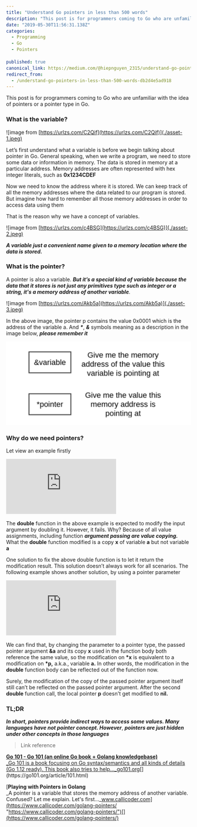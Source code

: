 ```yaml
---
title: "Understand Go pointers in less than 500 words"
description: "This post is for programmers coming to Go who are unfamiliar with the idea of pointers or a pointer type in Go. Let’s first understand what a variable is before we begin talking about pointer in Go…"
date: "2019-05-30T11:56:31.138Z"
categories: 
  - Programming
  - Go
  - Pointers

published: true
canonical_link: https://medium.com/@hiepnguyen_2315/understand-go-pointers-in-less-than-500-words-db2d4e5ad918
redirect_from:
  - /understand-go-pointers-in-less-than-500-words-db2d4e5ad918
---
```


This post is for programmers coming to Go who are unfamiliar with the idea of pointers or a pointer type in Go.

### What is the variable?

![image from [https://urlzs.com/C2Qif](https://urlzs.com/C2Qif)](./asset-1.jpeg)

Let’s first understand what a variable is before we begin talking about pointer in Go. General speaking, when we write a program, we need to store some data or information in memory. The data is stored in memory at a particular address. Memory addresses are often represented with hex integer literals, such as **0x1234CDEF**

Now we need to know the address where it is stored. We can keep track of all the memory addresses where the data related to our program is stored. But imagine how hard to remember all those memory addresses in order to access data using them

That is the reason why we have a concept of variables.

![image from [https://urlzs.com/c4BSG](https://urlzs.com/c4BSG)](./asset-2.jpeg)

**_A variable just a convenient name given to a memory location where the data is stored._**

### What is the pointer?

A pointer is also a variable. **_But it’s a special kind of variable because the data that it stores is not just any primitives type such as integer or a string, it's a memory address of another variable_**_._

![image from [https://urlzs.com/Akb5a](https://urlzs.com/Akb5a)](./asset-3.jpeg)

In the above image, the pointer p contains the value 0x0001 which is the address of the variable a. And **_\*_**, **_&_** symbols meaning as a description in the image below, **_please remember it_**

![](./asset-4.png)

### Why do we need pointers?

Let view an example firstly

<Embed src="https://gist.github.com/hiepndd/66c542c7f9ca388aadf546bd60684bc9.js" aspectRatio={0.357} />

The **double** function in the above example is expected to modify the input argument by doubling it. However, it fails. Why? Because of all value assignments, including function **_argument passing are value copying._** What the **double** function modified is a copy **x** of variable **a** but not variable **a**

One solution to fix the above double function is to let it return the modification result. This solution doesn’t always work for all scenarios. The following example shows another solution, by using a pointer parameter

<Embed src="https://gist.github.com/hiepndd/0c70d64bf7a2c4aeffb34af08bee61e2.js" aspectRatio={0.357} />

We can find that, by changing the parameter to a pointer type, the passed pointer argument **&a** and its copy **x** used in the function body both reference the same value, so the modification on **\*x** is equivalent to a modification on **\*p,** a.k.a., variable **a.** In other words, the modification in the **double** function body can be reflected out of the function now.

Surely, the modification of the copy of the passed pointer argument itself still can’t be reflected on the passed pointer argument. After the second **double** function call, the local pointer **p** doesn't get modified to **nil.**

### TL;DR

**_In short, pointers provide indirect ways to access some values. Many languages have not pointer concept. However_**, **_pointers are just hidden under other concepts in those languages_**

> Link reference

[**Go 101 - Go 101 (an online Go book + Golang knowledgebase)**  
_Go 101 is a book focusing on Go syntax/semantics and all kinds of details (Go 1.12 ready). This book also tries to help…_go101.org](https://go101.org/article/101.html "https://go101.org/article/101.html")[](https://go101.org/article/101.html)

[**Playing with Pointers in Golang**  
_A pointer is a variable that stores the memory address of another variable. Confused? Let me explain. Let's first…_www.callicoder.com](https://www.callicoder.com/golang-pointers/ "https://www.callicoder.com/golang-pointers/")[](https://www.callicoder.com/golang-pointers/)
